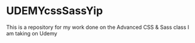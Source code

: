 # UDEMYcssSassYip
This is a repository for my work done on the Advanced CSS &amp; Sass class I am taking on Udemy

